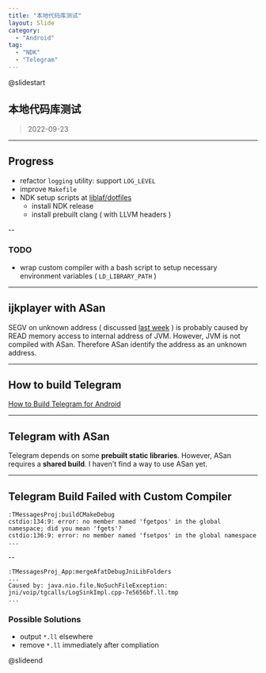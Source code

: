 ```yaml
---
title: "本地代码库测试"
layout: Slide
category:
  - "Android"
tag:
  - "NDK"
  - "Telegram"
---
```


@slidestart

## 本地代码库测试

> 2022-09-23

---

## Progress

- refactor `logging` utility: support `LOG_LEVEL`
- improve `Makefile`
- NDK setup scripts at [liblaf/dotfiles](https://github.com/liblaf/dotfiles/tree/main/ubuntu/.oh-my-zsh/custom/plugins/pkg/ndk)
  - install NDK release
  - install prebuilt clang ( with LLVM headers )

--

### TODO

- wrap custom compiler with a bash script to setup necessary environment variables ( `LD_LIBRARY_PATH` )

---

## ijkplayer with ASan

SEGV on unknown address ( discussed [last week](/slides/2022/09/16/本地代码库测试/#/2) ) is probably caused by READ memory access to internal address of JVM. However, JVM is not compiled with ASan. Therefore ASan identify the address as an unknown address.

---

## How to build Telegram

[How to Build Telegram for Android](/android/2022/09/21/how-to-build-telegram-for-android/)

---

## Telegram with ASan

Telegram depends on some **prebuilt static libraries**. However, ASan requires a **shared build**. I haven't find a way to use ASan yet.

---

## Telegram Build Failed with Custom Compiler

```log
:TMessagesProj:buildCMakeDebug
cstdio:134:9: error: no member named 'fgetpos' in the global namespace; did you mean 'fgets'?
cstdio:136:9: error: no member named 'fsetpos' in the global namespace
...
```

--

```log
:TMessagesProj_App:mergeAfatDebugJniLibFolders
...
Caused by: java.nio.file.NoSuchFileException: jni/voip/tgcalls/LogSinkImpl.cpp-7e5656bf.ll.tmp
...
```

### Possible Solutions

- output `*.ll` elsewhere
- remove `*.ll` immediately after compliation

@slideend
